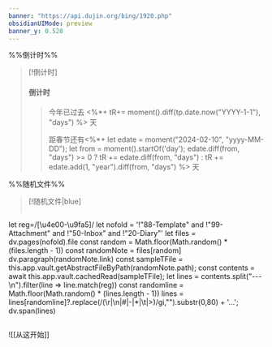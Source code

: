 ```yaml
---
banner: "https://api.dujin.org/bing/1920.php"
obsidianUIMode: preview
banner_y: 0.528
---
```


%%倒计时%%
> [!倒计时]
> #### 倒计时
>> 今年已过去 <%*+ tR+= moment().diff(tp.date.now("YYYY-1-1"), "days") %> 天
>> 
>> 距春节还有<%*+ let edate = moment("2024-02-10", "yyyy-MM-DD"); let from = moment().startOf('day'); edate.diff(from, "days") >= 0 ? tR += edate.diff(from, "days") : tR += edate.add(1, "year").diff(from, "days") %> 天

%%随机文件%%
> [!随机文件|blue]
>```dataviewjs
let reg=/[\u4e00-\u9fa5]/
let nofold = '!"88-Template" and !"99-Attachment" and !"50-Inbox" and !"20-Diary"'
let files = dv.pages(nofold).file
const random = Math.floor(Math.random() * (files.length - 1))
const randomNote = files[random]
dv.paragraph(randomNote.link)
const sampleTFile = this.app.vault.getAbstractFileByPath(randomNote.path);
const contents = await this.app.vault.cachedRead(sampleTFile); 
let lines = contents.split("---\n").filter(line => line.match(reg))
const randomline = Math.floor(Math.random() * (lines.length - 1))
lines = lines[randomline]?.replace(/(\r|\n|#|-|\*|\t|\>)/gi,"").substr(0,80) + '...';
dv.span(lines)
>```

![[从这开始]]
